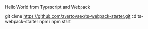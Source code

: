 Hello World from Typescript and Webpack

git clone https://github.com/zvertovsek/ts-webpack-starter.git
cd ts-webpack-starter
npm i
npm start

